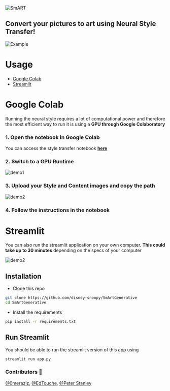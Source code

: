 
![SmART](https://storage.googleapis.com/smartgenerative/style/SmArt%20style%20transfer%20(2).png)

## Convert your pictures to art using Neural Style Transfer! 

![Example](https://storage.googleapis.com/smartgenerative/style/example-trees.png)


# Usage
  - [Google Colab](#google-colab)
  - [Streamlit](#streamlit)

# Google Colab 
Running the neural style requires a lot of computational power and therefore the most efficient way to run it is using a **GPU through Google Colaboratory** 

### 1. Open the notebook in Google Colab

You can access the style transfer notebook **[here](https://colab.research.google.com/github/disney-snoopy/SmArtGenerative/blob/master/style_transfer_demo.ipynb)**

### 2. Switch to a GPU Runtime 

![demo1](https://storage.googleapis.com/smartgenerative/style/demo1.png)

### 3. Upload your Style and Content images and copy the path

![demo2](https://storage.googleapis.com/smartgenerative/style/demo3.png)

### 4. Follow the instructions in the notebook

# Streamlit 

You can also run the streamlit application on your own computer. **This could take up to 30 minutes** depending on the specs of your computer

![demo2](https://storage.googleapis.com/smartgenerative/style/demo4.png)

## Installation

- Clone this repo

```bash
git clone https://github.com/disney-snoopy/SmArtGenerative
cd SmArtGenerative
```
- Install the requirements

```bash
pip install -r requirements.txt
```

## Run Streamlit 

You should be able to run the streamlit version of this app using 

```bash
streamlit run app.py
```

### Contributors :pray:
<a href="https://github.com/0meraziz" target="_blank">@0meraziz</a>, <a href="https://github.com/EdTouche" target="_blank">@EdTouche</a>, <a href="https://github.com/pjts98" target="_blank">@Peter Stanley</a>
